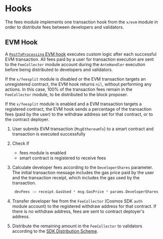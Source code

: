 <!--
order: 5
-->

# Hooks

The fees module implements one transaction hook from the `x/evm` module in order to distribute fees between developers and validators.

## EVM Hook

A [`PostTxProcessing` EVM hook](https://arcis.dev/modules/evm/06_hooks.html) executes custom logic after each successful EVM transaction. All fees paid by a user for transaction execution are sent to the `FeeCollector` module account during the `AnteHandler` execution before being distributed to developers and validators.

If the `x/feesplit` module is disabled or the EVM transaction targets an unregistered contract, the EVM hook returns `nil`, without performing any actions. In this case, 100% of the transaction fees remain in the `FeeCollector` module, to be distributed to the block proposer.

If the `x/feesplit` module is enabled and a EVM transaction targets a registered contract, the EVM hook sends a percentage of the transaction fees (paid by the user) to the withdraw address set for that contract, or to the contract deployer.

1. User submits EVM transaction (`MsgEthereumTx`) to a smart contract and transaction is executed successfully
2. Check if
   * fees module is enabled
   * smart contract is registered to receive fees
3. Calculate developer fees according to the `DeveloperShares` parameter. The initial transaction message includes the gas price paid by the user and the transaction receipt, which includes the gas used by the transaction.

   ```go
    devFees := receipt.GasUsed * msg.GasPrice * params.DeveloperShares
    ```

4. Transfer developer fee from the `FeeCollector` (Cosmos SDK `auth` module account) to the registered withdraw address for that contract. If there is no withdraw address, fees are sent to contract deployer's address.
5. Distribute the remaining amount in the `FeeCollector` to validators according to the [SDK  Distribution Scheme](https://docs.cosmos.network/main/modules/distribution/03_begin_block.html#the-distribution-scheme).
